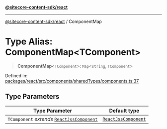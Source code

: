 [**@sitecore-content-sdk/react**](../README.md)

***

[@sitecore-content-sdk/react](../README.md) / ComponentMap

# Type Alias: ComponentMap\<TComponent\>

> **ComponentMap**\<`TComponent`\>: `Map`\<`string`, `TComponent`\>

Defined in: [packages/react/src/components/sharedTypes/components.ts:37](https://github.com/Sitecore/content-sdk/blob/0d1933830661df0273ddb41b92f4a0934e861521/packages/react/src/components/sharedTypes/components.ts#L37)

## Type Parameters

| Type Parameter | Default type |
| ------ | ------ |
| `TComponent` *extends* [`ReactJssComponent`](ReactJssComponent.md) | [`ReactJssComponent`](ReactJssComponent.md) |
